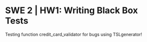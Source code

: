 # SWE 2 | HW1: Writing Black Box Tests
Testing function credit_card_validator for bugs using TSLgenerator!
